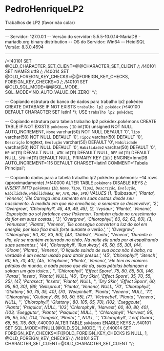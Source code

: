 # PedroHenriqueLP2
Trabalhos de LP2 (favor não colar)
-- --------------------------------------------------------
-- Servidor:                     127.0.0.1
-- Versão do servidor:           5.5.5-10.0.14-MariaDB - mariadb.org binary distribution
-- OS do Servidor:               Win64
-- HeidiSQL Versão:              8.3.0.4694
-- --------------------------------------------------------

/*!40101 SET @OLD_CHARACTER_SET_CLIENT=@@CHARACTER_SET_CLIENT */;
/*!40101 SET NAMES utf8 */;
/*!40014 SET @OLD_FOREIGN_KEY_CHECKS=@@FOREIGN_KEY_CHECKS, FOREIGN_KEY_CHECKS=0 */;
/*!40101 SET @OLD_SQL_MODE=@@SQL_MODE, SQL_MODE='NO_AUTO_VALUE_ON_ZERO' */;

-- Copiando estrutura do banco de dados para trabalho lp2 pokédex
CREATE DATABASE IF NOT EXISTS `trabalho lp2 pokédex` /*!40100 DEFAULT CHARACTER SET latin1 */;
USE `trabalho lp2 pokédex`;


-- Copiando estrutura para tabela trabalho lp2 pokédex.pokémons
CREATE TABLE IF NOT EXISTS `pokémons` (
  `ID` int(10) unsigned NOT NULL AUTO_INCREMENT,
  `Nome` varchar(50) NOT NULL DEFAULT '0',
  `Tipo` varchar(50) NOT NULL DEFAULT '0',
  `Tipo2` varchar(50) DEFAULT '0',
  `Descrição` longtext,
  `Evolução` varchar(50) DEFAULT '0',
  `Habilidade` varchar(50) NOT NULL DEFAULT '0',
  `Habilidade2` varchar(50) DEFAULT '0',
  `HP` int(11) DEFAULT NULL,
  `ATK` int(11) DEFAULT NULL,
  `DEF` int(11) DEFAULT NULL,
  `SPD` int(11) DEFAULT NULL,
  PRIMARY KEY (`ID`)
) ENGINE=InnoDB AUTO_INCREMENT=115 DEFAULT CHARSET=latin1 COMMENT='Tabela Principal';

-- Copiando dados para a tabela trabalho lp2 pokédex.pokémons: ~14 rows (aproximadamente)
/*!40000 ALTER TABLE `pokémons` DISABLE KEYS */;
INSERT INTO `pokémons` (`ID`, `Nome`, `Tipo`, `Tipo2`, `Descrição`, `Evolução`, `Habilidade`, `Habilidade2`, `HP`, `ATK`, `DEF`, `SPD`) VALUES
	(1, 'Bulbasaur', 'Planta', 'Veneno', 'Ele Carrega uma semente em suas costas desde seu nascimento.  À medida em que ele envelhece, a semente se desenvolve', '2', 'Overgrow', 'Chlorophyll', 45, 49, 49, 45),
	(2, 'Ivysaur', 'Planta', 'Veneno', 'Exposição ao sol fortalece esse Pokemon. Também ajuda no crescimento da flor em suas costas.', '3', 'Overgrow', 'Chlorophyll', 60, 62, 63, 60),
	(3, 'Venusaur', 'Planta', 'Veneno', 'Ele consegue converter a luz do sol em energia, por isso fica mais forte durante o verão.', '', 'Overgrow', 'Chlorophyll', 80, 82, 83, 80),
	(43, 'Oddish', 'Planta', 'Veneno', 'Durante o dia, ele se mantém enterrado no chão. Na noite ele anda por aí espalhando suas sementes.', '44', 'Chlorophyll', 'Run Away', 45, 50, 55, 30),
	(44, 'Gloom', 'Planta', 'Veneno', 'O líquido saindo de sua boca não é baba, na verdade é um nectar usado para atrair presas.', '45', 'Chlorophyll', 'Stench', 60, 65, 70, 40),
	(45, 'Vileplume', 'Planta', 'Veneno', 'Ele tem as maiores pétalas do mundo, a cada passo que ele da, suas pétalas balançam e soltam um gás tóxico.', '', 'Chlorophyll', 'Effect Spore', 75, 80, 85, 50),
	(46, 'Paras', 'Inseto', 'Planta', NULL, '46', 'Dry Skin', 'Effect Spore', 35, 70, 55, 25),
	(47, 'Parasect', 'Inseto', 'Planta', NULL, '', 'Dry Skin', 'Effect Spore', 60, 95, 80, 30),
	(69, 'Bellsprout', 'Planta', 'Veneno', NULL, '70', 'Chlorophyll', 'Gluttony', 50, 75, 35, 40),
	(70, 'Weepinbell', 'Planta', 'Veneno', NULL, '71', 'Chlorophyll', 'Gluttony', 65, 90, 50, 55),
	(71, 'Victreebel', 'Planta', 'Veneno', NULL, '', 'Chlorophyll', 'Gluttony', 80, 105, 65, 70),
	(102, 'Exeggcute', 'Planta', 'Psíquico', NULL, '103', 'Chlorophyll', 'Harvest', 60, 40, 80, 40),
	(103, 'Exeggutor', 'Planta', 'Psíquico', NULL, '', 'Chlorophyll', 'Harvest', 95, 95, 85, 55),
	(114, 'Tangela', 'Planta', '', NULL, '', 'Chlorophyll', 'Leaf Guard', 65, 55, 115, 60);
/*!40000 ALTER TABLE `pokémons` ENABLE KEYS */;
/*!40101 SET SQL_MODE=IFNULL(@OLD_SQL_MODE, '') */;
/*!40014 SET FOREIGN_KEY_CHECKS=IF(@OLD_FOREIGN_KEY_CHECKS IS NULL, 1, @OLD_FOREIGN_KEY_CHECKS) */;
/*!40101 SET CHARACTER_SET_CLIENT=@OLD_CHARACTER_SET_CLIENT */;
